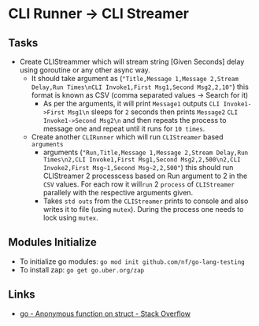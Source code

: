 # CLI Runner -> CLI Streamer

## Tasks

- Create CLIStreammer which will stream string [Given Seconds] delay using goroutine or any other async way.
    - It should take argument as (`"Title,Message 1,Message 2,Stream Delay,Run Times\nCLI Invoke1,First Msg1,Second Msg2,2,10"`) this format is known as CSV (comma separated values -> Search for it)
      - As per the arguments, it will print `Message1` outputs `CLI Invoke1->First Msg1\n` sleeps for `2` seconds then prints `Message2` `CLI Invoke1->Second Msg2\n` and then repeats the process to message one and repeat until it runs for `10 times`.
  - Create another `CLIRunner` which will run `CLIStreamer` based `arguments`
      - arguments (`"Run,Title,Message 1,Message 2,Stream Delay,Run Times\n2,CLI Invoke1,First Msg1,Second Msg2,2,500\n2,CLI Invoke2,First Msg~1,Second Msg~2,2,500"`) this should run CLIStreamer 2 processcess based on Run argument to 2 in the `CSV` values. For each row it will`run` 2 `process` of `CLIStreamer` parallely with the respective arguments given.
      - Takes `std outs` from the `CLIStreamer` prints to console and also writes it to file (using `mutex`). During the process one needs to lock using `mutex`.

## Modules Initialize

- To initialize go modules: `go mod init github.com/nf/go-lang-testing`
- To install zap: `go get go.uber.org/zap`

## Links

- [go - Anonymous function on struct - Stack Overflow](https://stackoverflow.com/questions/45866477/anonymous-function-on-struct)
